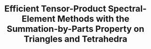 ---
layout: default
title: "Efficient Tensor-Product Spectral-Element Methods with the Summation-by-Parts Property on Triangles and Tetrahedra" 
authors: Tristan Montoya and David W. Zingg
publication: SIAM Conference on Computational Science and Engineering
year: 2023
link: <a href="https://meetings.siam.org/sess/dsp_talk.cfm?p=124372"><i class="fas fa-link"></i>abstract</a> 
list_order: 4
---